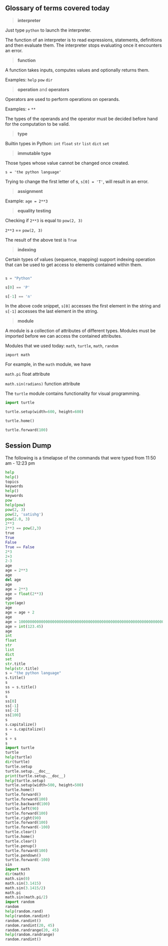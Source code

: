 Glossary of terms covered today
-------------------------------

> __interpreter__

Just type ```python``` to launch the interpreter.

The function of an interpreter is to read expressions, statements, definitions and then evaluate them. The interpreter stops evaluating once it encounters an error.


> __function__

A function takes inputs, computes values and optionally returns them.

Examples: ```help``` ```pow``` ```dir```


> __operation__ and __operators__

Operators are used to perform operations on operands.

Examples: ```+``` ```**```

The types of the operands and the operator must be decided before hand for the computation to be valid.


> __type__

Builtin types in Python: ```int``` ```float``` ```str``` ```list``` ```dict``` ```set```


> __immutable type__

Those types whose value cannot be changed once created.

```s = 'the python language'```

Trying to change the first letter of s, ```s[0] = 'T'```, will result in an error.


> __assignment__

Example: ```age = 2**3```


> __equality testing__

Checking if ```2**3``` is equal to ```pow(2, 3)``` 

```2**3``` == ```pow(2, 3)```

The result of the above test is ```True```


> __indexing__

Certain types of values (sequence, mapping) support indexing operation that can be used to get access to elements contained within them.

```python

s = "Python"

s[0] == 'P'

s[-1] == 'n'
```

In the above code snippet, ```s[0]``` accesses the first element in the string and ```s[-1]``` accesses the last element in the string.


> __module__

A module is a collection of attributes of different types. Modules must be imported before we can access the contained attributes.

Modules that we used today: ```math```, ```turtle```, ```math```, ```random```


```import math```

For example, in the ```math``` module, we have

```math.pi``` float attribute

```math.sin(radians)``` function attribute


The ```turtle``` module contains functionality for visual programming.

```python
import turtle

turtle.setup(width=600, height=600)

turtle.home()

turtle.forward(100)
```


Session Dump
------------
The following is a timelapse of the commands that were typed from 11:50 am - 12:23 pm
```python
help
help()
topics
keywords
help()
keywords
pow
help(pow)
pow(2, 3)
pow(2, 'satishg')
pow(2.0, 3)
2**3
2**3 == pow(2,3)
true
True
False
True == False
2*3
2+3
2-3
age
age = 2**3
age
del age
age
age = 2**3
age = float(2**3)
age
type(age)
age
age = age + 2
age
age = 100000000000000000000000000000000000000000000000000000000000000000
age = int(123.45)
age
int
float
str
list
dict
set
str.title
help(str.title)
s = "the python language"
s.title()
s
ss = s.title()
ss
s
ss[0]
ss[-1]
ss[-2]
ss[100]
s
s.capitalize()
s = s.capitalize()
s
s + s
s
import turtle
turtle
help(turtle)
dir(turtle)
turtle.setup
turtle.setup.__doc__
print(turtle.setup.__doc__)
help(turtle.setup)
turtle.setup(width=500, height=500)
turtle.home()
turtle.forward()
turtle.forward(100)
turtle.backward(100)
turtle.left(90)
turtle.forward(100)
turtle.right(90)
turtle.forward(100)
turtle.forward(-100)
turtle.clear()
turtle.home()
turtle.clear()
turtle.penup()
turtle.forward(100)
turtle.pendown()
turtle.forward(-100)
sin
import math
dir(math)
math.sin(0)
math.sin(3.1415)
math.sin(3.1415/2)
math.pi
math.sin(math.pi/2)
import random
random
help(random.rand)
help(random.randint)
random.randint()
random.randint(20, 45)
random.randrange(20, 45)
help(random.randrange)
random.randint()
```
